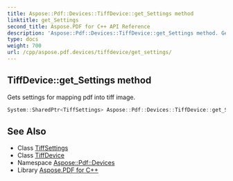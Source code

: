 ```yaml
---
title: Aspose::Pdf::Devices::TiffDevice::get_Settings method
linktitle: get_Settings
second_title: Aspose.PDF for C++ API Reference
description: 'Aspose::Pdf::Devices::TiffDevice::get_Settings method. Gets settings for mapping pdf into tiff image in C++.'
type: docs
weight: 700
url: /cpp/aspose.pdf.devices/tiffdevice/get_settings/
---
```

## TiffDevice::get_Settings method


Gets settings for mapping pdf into tiff image.

```cpp
System::SharedPtr<TiffSettings> Aspose::Pdf::Devices::TiffDevice::get_Settings() const
```

## See Also

* Class [TiffSettings](../../tiffsettings/)
* Class [TiffDevice](../)
* Namespace [Aspose::Pdf::Devices](../../)
* Library [Aspose.PDF for C++](../../../)
